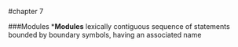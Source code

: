 #chapter 7


###Modules
*__Modules__ lexically contiguous sequence of statements bounded by boundary symbols, having an associated name
